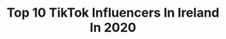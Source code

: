 ---
title: Top 10 TikTok Influencers In Ireland In 2020
description: >-
  Find top TikTok influencers in Ireland in 2020. Most popular hashtags: #duet #trend #river #leavingcert2020.
platform: TikTok
profiles:
  - username: "chrisisainmdom"
    fullname: >-
      Chris Murphy
    location: "Ireland"
    followers: 38632
    engagement: 2020
    commentsToLikes: 0.051743
    id: ck9tubfj5ky5l0j78d2gtuf5g
    verified: false
    hashtags: "#irishhumour, #irishoral, #fatherted, #irishjoke"
  - username: "starbear_.addi"
    fullname: >-
      Abi + Kate=Mine🧸🦋
    location: "Ireland"
    followers: 3848
    engagement: 3763
    commentsToLikes: 0.322633
    id: ckacqtq712a6n0i78igdmv61r
    verified: false
    hashtags: "#follow, #nice, #zonuts, #growingup"
  - username: "not.very.princely"
    fullname: >-
      Ash 💥
    location: "Ireland"
    followers: 16695
    engagement: 2903
    commentsToLikes: 0.057908
    id: ck8w1qcz22rt70j78ein7l78c
    verified: false
    hashtags: "#klance, #catradora, #keith, #skincare"
  - username: "briano988"
    fullname: >-
      Mackie
    location: "Ireland"
    followers: 134518
    engagement: 2432
    commentsToLikes: 0.035945
    id: ck8ae2ipk98j90j78sfym8eoy
    verified: false
    hashtags: ""
  - username: "lukeroe34"
    fullname: >-
      Luke W. Roe 34🐺💙
    location: "Ireland"
    followers: 81999
    engagement: 2280
    commentsToLikes: 0.042516
    id: ck9flloafoipg0j78ffe4x53j
    verified: false
    hashtags: "#adamdriver, #marriagestory, #deepthoughts, #iamme"
  - username: "simphyper"
    fullname: >-
      Hello I’m ur dad
    location: "Ireland"
    followers: 2820
    engagement: 2112
    commentsToLikes: 0.165922
    id: ck9rllcykyk7r0j78ucg8l6za
    verified: false
    hashtags: "#duet"
  - username: "cailinrua"
    fullname: >-
      Sól Bán
    location: "Ireland"
    followers: 3442
    engagement: 1879
    commentsToLikes: 0.087539
    id: ckafurbirbmhg0i78rc3v0lvf
    verified: false
    hashtags: "#duet, #celticcastles, #witchtips, #irishwitchcraft"
  - username: "stokesy79"
    fullname: >-
      Ryan Stokes
    location: "Ireland"
    followers: 10461
    engagement: 1823
    commentsToLikes: 0.150408
    id: cka9lw1pr3h2q0i78bkvm8jmc
    verified: false
    hashtags: "#franklins, #spicebag, #michaeldhiggins, #golf"
  - username: "travisleon1"
    fullname: >-
      Travis Leon
    location: "Ireland"
    followers: 62005
    engagement: 1846
    commentsToLikes: 0.082144
    id: ck8qpq4q14ip40j785kka4589
    verified: false
    hashtags: "#phobia, #nature, #normalpeople, #tayto"
  - username: "dysphoriablues"
    fullname: >-
      DysphoriaBlues
    location: "Ireland"
    followers: 25013
    engagement: 2594
    commentsToLikes: 0.040407
    id: ckacd9mbrintn0i781ni1vgkl
    verified: false
    hashtags: "#classwar, #duet, #thesquad, #middleclass"
---